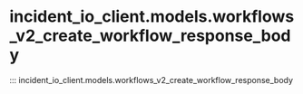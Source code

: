# incident_io_client.models.workflows_v2_create_workflow_response_body

::: incident_io_client.models.workflows_v2_create_workflow_response_body